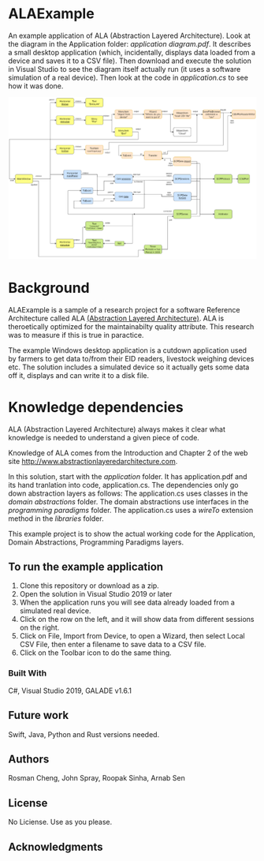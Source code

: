 # ALAExample

An example application of ALA (Abstraction Layered Architecture).
Look at the diagram in the Application folder: *application diagram.pdf*. It describes a small desktop application (which, incidentally, displays data loaded from a device and saves it to a CSV file). Then download and execute the solution in Visual Studio to see the diagram itself actually run (it uses a software simulation of a real device).
Then look at the code in *application.cs* to see how it was done.

![application diagram](application/application-diagram.png)

<!---
![application screenshot](application/application-screenshot.png)
-->

# Background

ALAExample is a sample of a research project for a software Reference Architecture called ALA [(Abstraction Layered Architecture)](http://www.abstractionlayeredarchitecture.com).
ALA is theroetically optimized for the maintainabilty quality attribute.
This research was to measure if this is true in paractice.

The example Windows desktop application is a cutdown application used by farmers to get data to/from their EID readers, livestock weighing devices etc.
The solution includes a simulated device so it actually gets some data off it, displays and can write it to a disk file.

<!---
[(Abstraction Layered Architecture)](http://www.abstractionlayeredarchitecture.com)
-->

# Knowledge dependencies

ALA (Abstraction Layered Architecture) always makes it clear what knowledge is needed to understand a given piece of code.

Knowledge of ALA comes from the Introduction and Chapter 2 of the web site <http://www.abstractionlayeredarchitecture.com>.

In this solution, start with the *application* folder. It has application.pdf and its hand tranlation into code, application.cs.
The dependencies only go down abstraction layers as follows:
The application.cs uses classes in the *domain abstractions* folder.
The domain abstractions use interfaces in the *programming paradigms* folder.
The application.cs uses a *wireTo* extension method in the *libraries* folder.

This example project is to show the actual working code for the Application, Domain Abstractions, Programming Paradigms layers.


## To run the example application

1. Clone this repository or download as a zip.
2. Open the solution in Visual Studio 2019 or later
3. When the application runs you will see data already loaded from a simulated real device.
4. Click on the row on the left, and it will show data from different sessions on the right.
5. Click on File, Import from Device, to open a Wizard, then select Local CSV File, then enter a filename to save data to a CSV file.
6. Click on the Toolbar icon to do the same thing.


### Built With

C#, Visual Studio 2019, GALADE v1.6.1


## Future work

Swift, Java, Python and Rust versions needed.

## Authors

Rosman Cheng, John Spray, Roopak Sinha, Arnab Sen


## License

No Liciense. Use as you please.

## Acknowledgments


